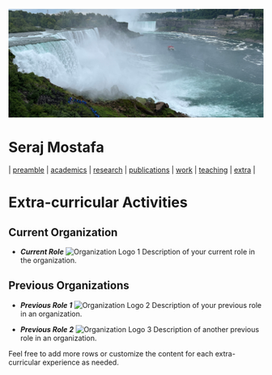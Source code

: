 ![Wallpaper](./images/wall.jpg)

# Seraj Mostafa

| [preamble](about.md) | [academics](./markdowns/academics.md) | [research](./markdowns/projects.md) | [publications](./markdowns/publications.md) | [work](./markdowns/works.md) | [teaching](./markdowns/teaching.md) | [extra](./markdowns/extra.md) |

# Extra-curricular Activities

## Current Organization

- **_Current Role_**
  ![Organization Logo 1](path/to/organization_logo1.jpg)
  Description of your current role in the organization.

## Previous Organizations

- **_Previous Role 1_**
  ![Organization Logo 2](path/to/organization_logo2.jpg)
  Description of your previous role in an organization.

- **_Previous Role 2_**
  ![Organization Logo 3](path/to/organization_logo3.jpg)
  Description of another previous role in an organization.

Feel free to add more rows or customize the content for each extra-curricular experience as needed.

